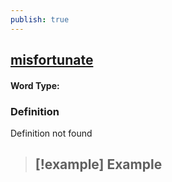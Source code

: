 ```yaml
---
publish: true
---
```

## [misfortunate](https://dictionary.cambridge.org/dictionary/english/misfortunate)

#### Word Type: 
### Definition
Definition not found

>[!example] Example
> - 
